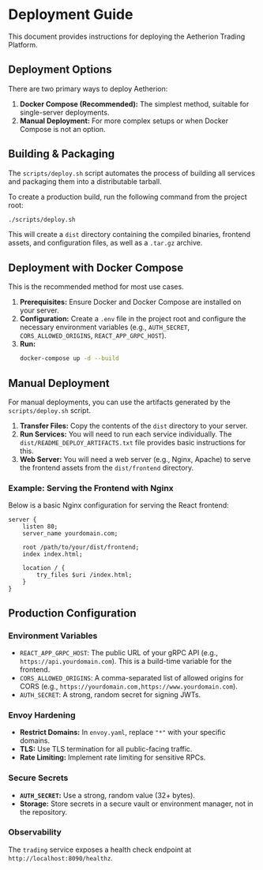 # Deployment Guide

This document provides instructions for deploying the Aetherion Trading Platform.

## Deployment Options

There are two primary ways to deploy Aetherion:

1.  **Docker Compose (Recommended):** The simplest method, suitable for single-server deployments.
2.  **Manual Deployment:** For more complex setups or when Docker Compose is not an option.

## Building & Packaging

The `scripts/deploy.sh` script automates the process of building all services and packaging them into a distributable tarball.

To create a production build, run the following command from the project root:

```bash
./scripts/deploy.sh
```

This will create a `dist` directory containing the compiled binaries, frontend assets, and configuration files, as well as a `.tar.gz` archive.

## Deployment with Docker Compose

This is the recommended method for most use cases.

1.  **Prerequisites:** Ensure Docker and Docker Compose are installed on your server.
2.  **Configuration:** Create a `.env` file in the project root and configure the necessary environment variables (e.g., `AUTH_SECRET`, `CORS_ALLOWED_ORIGINS`, `REACT_APP_GRPC_HOST`).
3.  **Run:**
    ```bash
    docker-compose up -d --build
    ```

## Manual Deployment

For manual deployments, you can use the artifacts generated by the `scripts/deploy.sh` script.

1.  **Transfer Files:** Copy the contents of the `dist` directory to your server.
2.  **Run Services:** You will need to run each service individually. The `dist/README_DEPLOY_ARTIFACTS.txt` file provides basic instructions for this.
3.  **Web Server:** You will need a web server (e.g., Nginx, Apache) to serve the frontend assets from the `dist/frontend` directory.

### Example: Serving the Frontend with Nginx

Below is a basic Nginx configuration for serving the React frontend:

```nginx
server {
    listen 80;
    server_name yourdomain.com;

    root /path/to/your/dist/frontend;
    index index.html;

    location / {
        try_files $uri /index.html;
    }
}
```

## Production Configuration

### Environment Variables

*   `REACT_APP_GRPC_HOST`: The public URL of your gRPC API (e.g., `https://api.yourdomain.com`). This is a build-time variable for the frontend.
*   `CORS_ALLOWED_ORIGINS`: A comma-separated list of allowed origins for CORS (e.g., `https://yourdomain.com,https://www.yourdomain.com`).
*   `AUTH_SECRET`: A strong, random secret for signing JWTs.

### Envoy Hardening

*   **Restrict Domains:** In `envoy.yaml`, replace `"*"` with your specific domains.
*   **TLS:** Use TLS termination for all public-facing traffic.
*   **Rate Limiting:** Implement rate limiting for sensitive RPCs.

### Secure Secrets

*   **`AUTH_SECRET`:** Use a strong, random value (32+ bytes).
*   **Storage:** Store secrets in a secure vault or environment manager, not in the repository.

### Observability

The `trading` service exposes a health check endpoint at `http://localhost:8090/healthz`.